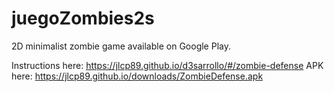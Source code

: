 # juegoZombies2s
2D minimalist zombie game available on Google Play.

Instructions here:   https://jlcp89.github.io/d3sarrollo/#/zombie-defense
APK here:   https://jlcp89.github.io/downloads/ZombieDefense.apk
